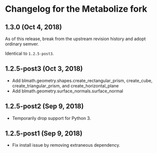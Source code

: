 Changelog for the Metabolize fork
=================================

## 1.3.0 (Oct 4, 2018)

As of this release, break from the upstream revision history and adopt ordinary
semver.

Identical to `1.2.5-post3`.


## 1.2.5-post3 (Oct 3, 2018)

- Add blmath.geometry.shapes.create_rectangular_prism, create_cube,
  create_triangular_prism, and create_horizontal_plane
- Add blmath.geometry.surface_normals.surface_normal


## 1.2.5-post2 (Sep 9, 2018)

- Temporarily drop support for Python 3.


## 1.2.5-post1 (Sep 9, 2018)

- Fix install issue by removing extraneous dependency.
